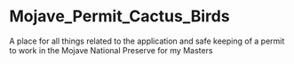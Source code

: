 # Mojave_Permit_Cactus_Birds
A place for all things related to the application and safe keeping of a permit to work in the Mojave National Preserve for my Masters
